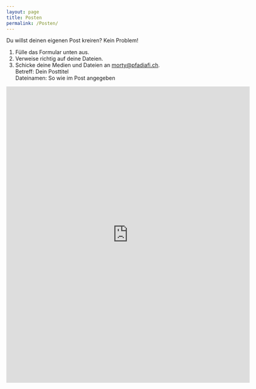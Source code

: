 ```yaml
---
layout: page
title: Posten
permalink: /Posten/
---
```


Du willst deinen eigenen Post kreiren? Kein Problem!  
1. Fülle das Formular unten aus.
2. Verweise richtig auf deine Dateien.
2. Schicke deine Medien und Dateien an [morty@pfadiafi.ch](mailto:morty@pfadiafi.ch).  
Betreff: Dein Posttitel  
Dateinamen: So wie im Post angegeben

<iframe src="https://docs.google.com/forms/d/e/1FAIpQLSfuhXBx-_fFSu7kPVwvSoL64hXii_YQySgc0B95d_ujw0Izkw/viewform?embedded=true" width="640" height="780" frameborder="0" marginheight="0" marginwidth="0">Wird geladen…</iframe>